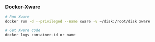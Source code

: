 ### Docker-Xware
```bash
# Run Xware
docker run -d --privileged --name xware -v ~/disk:/root/disk xware

# Get Xware code
docker logs container-id or name
```

